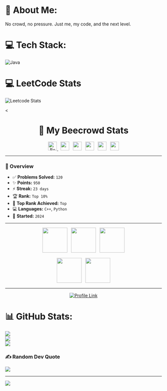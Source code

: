 # 💫 About Me:
No crowd, no pressure. Just me, my code, and the next level.<br>


# 💻 Tech Stack:
![Java](https://img.shields.io/badge/java-%23ED8B00.svg?style=for-the-badge&logo=openjdk&logoColor=white)
# 💻 LeetCode Stats
![Leetcode Stats](https://leetcard.jacoblin.cool/AlgoPilot?theme=forest)

<<h1 align="center">🚀 My Beecrowd Stats</h1>

<p align="center">
  <a href="https://www.beecrowd.com.br/judge/en/profile/1153590">
    <img src="https://img.shields.io/badge/🪪_Beecrowd_ID-1153590-blueviolet?style=plastic&labelColor=2d2d2d" height="28" alt="Beecrowd ID" />
  </a>
  &nbsp;
  <img src="https://img.shields.io/badge/✅_Solved-120-success?style=plastic&labelColor=2d2d2d" height="28">
  &nbsp;
  <img src="https://img.shields.io/badge/✨_Points-950-yellow?style=plastic&labelColor=2d2d2d" height="28">
  &nbsp;
  <img src="https://img.shields.io/badge/⚡_Streak-23_days-orange?style=plastic&labelColor=2d2d2d" height="28">
  &nbsp;
  <img src="https://img.shields.io/badge/🏆_Rank-Top_10%25-cyan?style=plastic&labelColor=2d2d2d" height="28">
  &nbsp;
  <img src="https://img.shields.io/badge/🔰_Rank-Top-green?style=plastic&labelColor=2d2d2d" height="28">
</p>

---

### 🧠 Overview

- ✅ **Problems Solved:** `120`  
- ✨ **Points:** `950`  
- ⚡ **Streak:** `23 days`  
- 🏆 **Rank:** `Top 10%`  
- 🔰 **Top Rank Achieved:** `Top`  
- 💻 **Languages:** `C++`, `Python`  
- 📅 **Started:** `2024`  

---

<p align="center">
  <img src="https://img.shields.io/badge/Bruteforce%20Expert-CTF%20365-de4444?style=plastic&labelColor=2d2d2d&colorA=de4444" height="80">
  &nbsp;
  <img src="https://img.shields.io/badge/SQLi%20Master-CTF%20365-28c76f?style=plastic&labelColor=2d2d2d&colorA=28c76f" height="80">
  &nbsp;
  <img src="https://img.shields.io/badge/Sniffer%20Commander-CTF%20365-95a5a6?style=plastic&labelColor=2d2d2d&colorA=95a5a6" height="80">
</p>

<p align="center">
  <img src="https://img.shields.io/badge/Script%20Expert-CTF%20365-ffc107?style=plastic&labelColor=2d2d2d&colorA=ffc107" height="80">
  &nbsp;
  <img src="https://img.shields.io/badge/Crypto%20Master-CTF%20365-3498db?style=plastic&labelColor=2d2d2d&colorA=3498db" height="80">
</p>

---

<p align="center">
  <a href="https://www.beecrowd.com.br/judge/en/profile/1153590">
    <img src="https://img.shields.io/badge/View%20My%20Profile-Click%20Here-green?style=plastic&labelColor=2d2d2d" alt="Profile Link">
  </a>
</p>


# 📊 GitHub Stats:
![](https://github-readme-stats.vercel.app/api?username=Algo-Pilot&theme=dark&hide_border=false&include_all_commits=false&count_private=false)<br/>
![](https://nirzak-streak-stats.vercel.app/?user=Algo-Pilot&theme=dark&hide_border=false)<br/>
![](https://github-readme-stats.vercel.app/api/top-langs/?username=Algo-Pilot&theme=dark&hide_border=false&include_all_commits=false&count_private=false&layout=compact)

### ✍️ Random Dev Quote
![](https://quotes-github-readme.vercel.app/api?type=horizontal&theme=radical)

---
[![](https://visitcount.itsvg.in/api?id=Algo-Pilot&icon=0&color=0)](https://visitcount.itsvg.in)

<!-- Proudly created with GPRM ( https://gprm.itsvg.in ) -->
